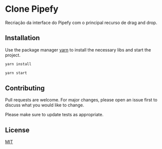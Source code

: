 # Clone Pipefy

Recriação da interface do Pipefy com o principal recurso de drag and drop.

## Installation

Use the package manager [yarn](https://yarnpkg.com/en/) to install the necessary libs and start the project.

```bash
yarn install
```

```bash
yarn start
```

## Contributing
Pull requests are welcome. For major changes, please open an issue first to discuss what you would like to change.

Please make sure to update tests as appropriate.

## License
[MIT](https://choosealicense.com/licenses/mit/)